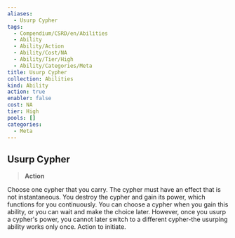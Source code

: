 ```yaml
---
aliases:
  - Usurp Cypher
tags:
  - Compendium/CSRD/en/Abilities
  - Ability
  - Ability/Action
  - Ability/Cost/NA
  - Ability/Tier/High
  - Ability/Categories/Meta
title: Usurp Cypher
collection: Abilities
kind: Ability
action: true
enabler: false
cost: NA
tier: High
pools: []
categories:
  - Meta
---
```

## Usurp Cypher  
>**Action**
  
Choose one cypher that you carry. The cypher must have an effect that is not instantaneous. You destroy the cypher and gain its power, which functions for you continuously. You can choose a cypher when you gain this ability, or you can wait and make the choice later. However, once you usurp a cypher's power, you cannot later switch to a different cypher-the usurping ability works only once. Action to initiate.